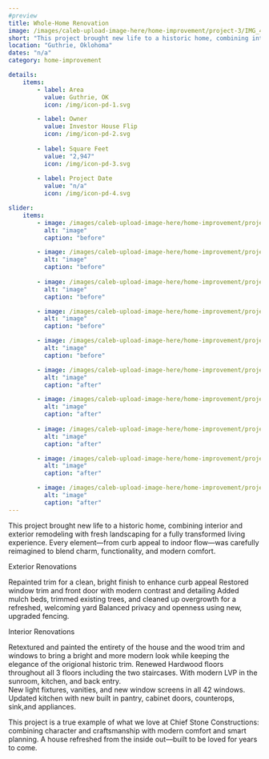 ```yaml
---
#preview
title: Whole-Home Renovation
image: /images/caleb-upload-image-here/home-improvement/project-3/IMG_4936.jpeg
short: "This project brought new life to a historic home, combining interior and exterior remodeling with fresh landscaping for a fully transformed living experience. "
location: "Guthrie, Oklohoma"
dates: "n/a"
category: home-improvement

details:
    items:
        - label: Area
          value: Guthrie, OK
          icon: /img/icon-pd-1.svg

        - label: Owner
          value: Investor House Flip
          icon: /img/icon-pd-2.svg
        
        - label: Square Feet
          value: "2,947"
          icon: /img/icon-pd-3.svg
        
        - label: Project Date
          value: "n/a"
          icon: /img/icon-pd-4.svg

slider: 
    items:
        - image: /images/caleb-upload-image-here/home-improvement/project-3/IMG_2712.jpeg
          alt: "image"
          caption: "before"

        - image: /images/caleb-upload-image-here/home-improvement/project-3/IMG_2713.jpeg
          alt: "image"
          caption: "before"
          
        - image: /images/caleb-upload-image-here/home-improvement/project-3/IMG_2714.jpeg
          alt: "image"
          caption: "before"

        - image: /images/caleb-upload-image-here/home-improvement/project-3/IMG_2716.jpeg
          alt: "image"
          caption: "before"

        - image: /images/caleb-upload-image-here/home-improvement/project-3/IMG_2717.jpeg
          alt: "image"
          caption: "before"

        - image: /images/caleb-upload-image-here/home-improvement/project-3/IMG_4936.jpeg
          alt: "image"
          caption: "after"

        - image: /images/caleb-upload-image-here/home-improvement/project-3/IMG_4939.jpeg
          alt: "image"
          caption: "after"
          
        - image: /images/caleb-upload-image-here/home-improvement/project-3/IMG_4941.jpeg
          alt: "image"
          caption: "after"

        - image: /images/caleb-upload-image-here/home-improvement/project-3/IMG_4943.jpeg
          alt: "image"
          caption: "after"

        - image: /images/caleb-upload-image-here/home-improvement/project-3/IMG_4948.jpeg
          alt: "image"
          caption: "after"
---
```


This project brought new life to a historic home, combining interior and exterior remodeling with fresh landscaping for a fully transformed living experience. Every element—from curb appeal to indoor flow—was carefully reimagined to blend charm, functionality, and modern comfort.

Exterior Renovations

Repainted trim for a clean, bright finish to enhance curb appeal
Restored window trim and front door with modern contrast and detailing
Added mulch beds, trimmed existing trees, and cleaned up overgrowth for a refreshed, welcoming yard
Balanced privacy and openness using new, upgraded fencing.

Interior Renovations

Retextured and painted the entirety of the house and the wood trim and windows to bring a bright and more modern look while keeping the elegance of the origional historic trim. 
Renewed Hardwood floors throughout all 3 floors including the two staircases. With modern LVP in the sunroom, kitchen, and back entry.  
New light fixtures, vanities, and new window screens in all 42 windows. 
Updated kitchen with new built in pantry, cabinet doors, counterops, sink,and appliances. 

This project is a true example of what we love at Chief Stone Constructions: combining character and craftsmanship with modern comfort and smart planning. A house refreshed from the inside out—built to be loved for years to come.
